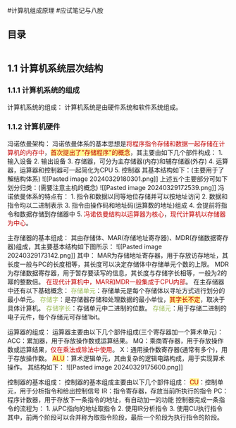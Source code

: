 #计算机组成原理 #应试笔记与八股 

## 目录

```toc
```

## 1.1 计算机系统层次结构

### 1.1.1 计算机系统的组成

计算机系统的组成：
	计算机系统是由硬件系统和软件系统组成。

### 1.1.2  计算机硬件

冯诺依曼架构：
	冯诺依曼体系的基本思想是<font color="#c00000">将程序指令存储和数据一起存储在计算机的内存中</font>，<span style="background:#fff88f"><font color="#c00000">首次提出了"存储程序"的概念</font></span>，其主要由如下几个部件构成：
	1. 输入设备
	2. 输出设备
	3. 存储器，可分为主存储器(内存)和辅存储器(外存)
	4. 运算器，运算器和控制器可一起简化为CPU
	5. 控制器
	其基本结构如下：(主要用于了解结构体系)
		![[Pasted image 20240329180301.png]]
	上述五个主要部分可如下划分归类：(需要注意主机的概念)
		![[Pasted image 20240329172539.png]]
	冯诺依曼体系的特点有：
	1. 指令和数据以同等地位存储并可以按地址访问
	2. 数据和指令均以二进制表示
	3. 指令由操作码和地址码(运算数的地址)组成
	4. 会提前将指令和数据存储到存储器中
	5. <font color="#c00000">冯诺依曼结构以运算器为核心</font>，<font color="#c00000">现代计算机以存储器为中心</font>。

主存储器的基本组成：
	其由存储体、MAR(存储地址寄存器)、MDR(存储数据寄存器)组成，其主要基本结构如下图所示：
	![[Pasted image 20240329173142.png]]
	其中：
		MAR为存储地址寄存器，用于存放访存地址，其长度一般与PC的长度相等，其长度可以决定存储体中存储单元个数的上限。
		MDR为存储数据寄存器，用于暂存要读写的信息，其长度与存储字长相等，一般为2的幂的整数倍。
		<font color="#c00000">在现代计算机中，MAR和MDR一般集成于CPU内部</font>。
	在主存储器中还有以下基础概念：
		<font color="#9bbb59">存储单元</font>：存储单元是每个存储体以寻址方式进行划分的最小单元。
		<font color="#9bbb59">存储字</font>：是存储器存储和处理数据的最小单位，<span style="background:#fff88f"><font color="#c00000">其字长不定</font></span>，取决于具体计算机。
		<font color="#9bbb59">存储字长</font>：存储单元中二进制的位数。
		<font color="#9bbb59">存储元</font>：用于存储二进制的电子元件，每个存储元可存储1bit。

运算器的组成：
	运算器主要由以下几个部件组成(三个寄存器加一个算术单元)：
		ACC：累加器，用于存放操作数或运算结果。
		MQ：乘商寄存器，用于存放操作数或运算结果，<font color="#c00000">仅在乘法或除法中使用</font>。
		X：通用操作数寄存器(通常有多个)，用于存放操作数。
		<span style="background:#fff88f"><font color="#c00000">ALU</font></span>：算术逻辑单元，其由复杂的逻辑电路构成，用于实现算术操作。
	其结构如下：
		![[Pasted image 20240329175600.png]]

控制器的基本组成：
	控制器的基本组成主要由以下几个部件组成：
		<span style="background:#fff88f"><font color="#c00000">CU</font></span>：控制单元，用于分析指令和给出控制信号
		IR：指令寄存器，存放当前所执行的指令
		PC：程序计数器，用于存放下一条指令的地址，有自动加一的功能
	控制器完成一条指令的流程为：
	1. 从PC指向的地址取指令
	2. 使用IR分析指令
	3. 使用CU执行指令
	其中，前两个阶段可以合并称为取指令阶段，最后一个阶段为执行指令的阶段。



